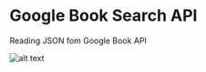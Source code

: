 # Google Book Search API
 Reading JSON fom Google Book API 

![alt text](../master/img/searchforbook.PNG)
